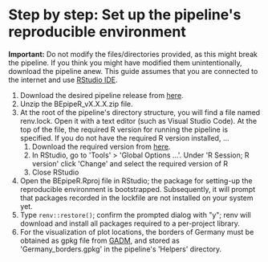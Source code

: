 # Step by step: Set up the pipeline's reproducible environment

**Important:** Do not modify the files/directories provided, as this might break the pipeline. If you think you might have modified them unintentionally, download the pipeline anew. This guide assumes that you are connected to the internet and use [RStudio IDE](https://posit.co/products/open-source/rstudio/).

1. Download the desired pipeline release from [here](https://github.com/marcelglueck/BEpipeR/releases).
2. Unzip the BEpipeR_vX.X.X.zip file.
3. At the root of the pipeline's directory structure, you will find a file named renv.lock. Open it with a text editor (such as Visual Studio Code). At the top of the file, the required R version for running the pipeline is specified. If you do not have the required R version installed, ...
   1.  Download the required version from [here](https://cran.r-project.org/).
   2.  In RStudio, go to 'Tools' > 'Global Options ...'. Under 'R Session; R version' click 'Change' and select the required version of R
   3.  Close RStudio
4. Open the BEpipeR.Rproj file in RStudio; the package for setting-up the reproducible environment is bootstrapped. Subsequently, it will prompt that packages recorded in the lockfile are not installed on your system yet.
5. Type ```renv::restore()```; confirm the prompted dialog with "y"; renv will download and install all packages required to a per-project library.
6. For the visualization of plot locations, the borders of Germany must be obtained as gpkg file from [GADM](https://geodata.ucdavis.edu/gadm/gadm4.1/gpkg/gadm41_DEU.gpkg), and stored as 'Germany_borders.gpkg' in the pipeline's 'Helpers' directory. 
